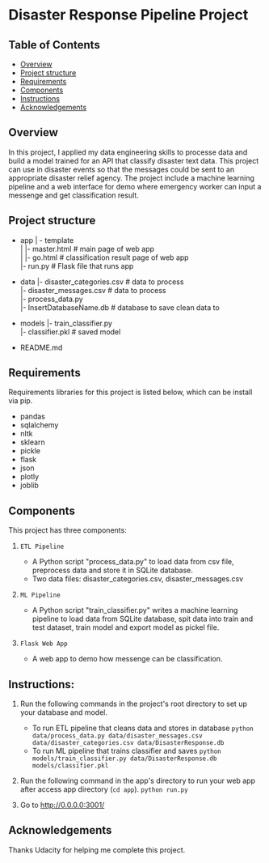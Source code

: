 # Disaster Response Pipeline Project

## Table of Contents

* [Overview](#project-overview)
* [Project structure](#project-structure)
* [Requirements](#requirements)
* [Components](#components)
* [Instructions](#instructions)
* [Acknowledgements](#acknowledgements)

## Overview

In this project, I applied my data engineering skills to processe data and build a model trained for an API that classify disaster text data. This project can use in disaster events so that the messages could be sent to an appropriate disaster relief agency. The project include a machine learning pipeline and a web interface for demo where emergency worker can input a messenge and get classification result.

## Project structure
* app
| - template  
| |- master.html # main page of web app  
| |- go.html # classification result page of web app  
|- run.py # Flask file that runs app  

* data
|- disaster_categories.csv # data to process  
|- disaster_messages.csv # data to process  
|- process_data.py  
|- InsertDatabaseName.db # database to save clean data to  

* models
|- train_classifier.py  
|- classifier.pkl # saved model  

* README.md
## Requirements

Requirements libraries for this project is listed below, which can be install via pip.

* pandas
* sqlalchemy
* nltk
* sklearn
* pickle
* flask
* json
* plotly
* joblib



## Components

This project has three components:

1. `ETL Pipeline`
    * A Python script "process_data.py" to load data from csv file, preprocess data and store it in SQLite database.
    * Two data files: disaster_categories.csv, disaster_messages.csv

2. `ML Pipeline`
    * A Python script "train_classifier.py" writes a machine learning pipeline to load data from SQLite database, spit data into train and test dataset, train model and export model as pickel file.

3. `Flask Web App`
    * A web app to demo how messenge can be classification.
## Instructions:
1. Run the following commands in the project's root directory to set up your database and model.

    - To run ETL pipeline that cleans data and stores in database
        `python data/process_data.py data/disaster_messages.csv data/disaster_categories.csv data/DisasterResponse.db`
    - To run ML pipeline that trains classifier and saves
        `python models/train_classifier.py data/DisasterResponse.db models/classifier.pkl`

2. Run the following command in the app's directory to run your web app after access app directory (`cd app`).
    `python run.py`

3. Go to http://0.0.0.0:3001/

## Acknowledgements
Thanks Udacity for helping me complete this project.